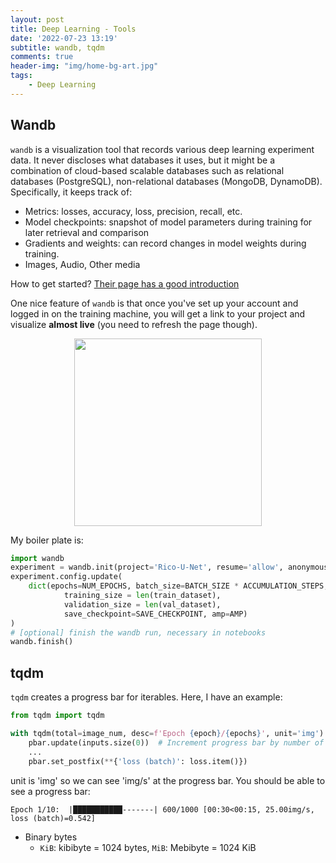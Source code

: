 ```yaml
---
layout: post
title: Deep Learning - Tools
date: '2022-07-23 13:19'
subtitle: wandb, tqdm
comments: true
header-img: "img/home-bg-art.jpg"
tags:
    - Deep Learning
---
```


## Wandb

`wandb` is a visualization tool that records various deep learning experiment data. It never discloses what databases it uses, but it might be a combination of cloud-based scalable databases such as relational databases (PostgreSQL), non-relational databases (MongoDB, DynamoDB). Specifically, it keeps track of:

- Metrics: losses, accuracy, loss, precision, recall, etc.
- Model checkpoints: snapshot of model parameters during training for later retrieval and comparison
- Gradients and weights: can record changes in model weights during training.
- Images, Audio, Other media

How to get started? [Their page has a good introduction](https://github.com/wandb/wandb?tab=readme-ov-file)

One nice feature of `wandb` is that once you've set up your account and logged in on the training machine, you will get a link to your project and visualize **almost live** (you need to refresh the page though).

<div style="text-align: center;">
<p align="center">
    <figure>
        <img src="https://github.com/user-attachments/assets/f135d44f-bea9-40ee-8279-78dc356cc77b" height="300" alt=""/>
    </figure>
</p>
</div>

My boiler plate is:

```python
import wandb
experiment = wandb.init(project='Rico-U-Net', resume='allow', anonymous='must')
experiment.config.update(
    dict(epochs=NUM_EPOCHS, batch_size=BATCH_SIZE * ACCUMULATION_STEPS, learning_rate=LEARNING_RATE,
            training_size = len(train_dataset),
            validation_size = len(val_dataset),
            save_checkpoint=SAVE_CHECKPOINT, amp=AMP)
)
# [optional] finish the wandb run, necessary in notebooks                                                                      
wandb.finish()
```

## tqdm

`tqdm` creates a progress bar for iterables. Here, I have an example:

```python
from tqdm import tqdm

with tqdm(total=image_num, desc=f'Epoch {epoch}/{epochs}', unit='img') as pbar: 
    pbar.update(inputs.size(0))  # Increment progress bar by number of images in the batch
    ...
    pbar.set_postfix(**{'loss (batch)': loss.item()})
```

unit is 'img' so we can see 'img/s' at the progress bar.
You should be able to see a progress bar:

```
Epoch 1/10:  |███████████-------| 600/1000 [00:30<00:15, 25.00img/s, loss (batch)=0.542]
```

- Binary bytes
    - `KiB`: kibibyte = 1024 bytes, `MiB`: Mebibyte = 1024 KiB